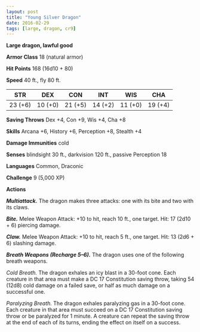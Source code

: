 ```yaml
---
layout: post
title: "Young Silver Dragon"
date: 2016-02-29
tags: [large, dragon, cr9]
---
```


**Large dragon, lawful good**

**Armor Class** 18 (natural armor)

**Hit Points** 168 (16d10 + 80)

**Speed** 40 ft., fly 80 ft.

|   STR   |   DEX   |   CON   |   INT   |   WIS   |   CHA   |
|:-----:|:-----:|:-----:|:-----:|:-----:|:-----:|
| 23 (+6) | 10 (+0) | 21 (+5) | 14 (+2) | 11 (+0) | 19 (+4) |

**Saving Throws** Dex +4, Con +9, Wis +4, Cha +8 

**Skills** Arcana +6, History +6, Perception +8, Stealth +4 

**Damage Immunities** cold 

**Senses** blindsight 30 ft., darkvision 120 ft., passive Perception 18 

**Languages** Common, Draconic 

**Challenge** 9 (5,000 XP)

**Actions** 

***Multiattack.*** The dragon makes three attacks: one with its bite and two with its claws. 

***Bite.*** Melee Weapon Attack: +10 to hit, reach 10 ft., one target. Hit: 17 (2d10 + 6) piercing damage. 

***Claw.*** Melee Weapon Attack: +10 to hit, reach 5 ft., one target. Hit: 13 (2d6 + 6) slashing damage. 

***Breath Weapons (Recharge 5–6).*** The dragon uses one of the following breath weapons. 

*Cold Breath.* The dragon exhales an icy blast in a 30-foot cone. Each creature in that area must make a DC 17 Constitution saving throw, taking 54 (12d8) cold damage on a failed save, or half as much damage on a successful one. 

*Paralyzing Breath.* The dragon exhales paralyzing gas in a 30-foot cone. Each creature in that area must succeed on a DC 17 Constitution saving throw or be paralyzed for 1 minute. A creature can repeat the saving throw at the end of each of its turns, ending the effect on itself on a success.